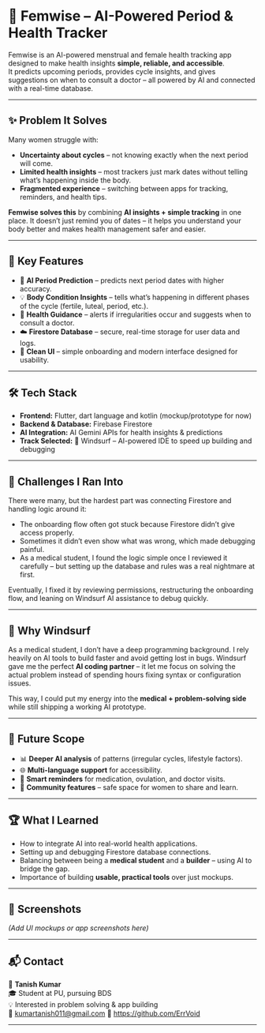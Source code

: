 
# 🌸 Femwise – AI-Powered Period & Health Tracker  

Femwise is an AI-powered menstrual and female health tracking app designed to make health insights **simple, reliable, and accessible**.  
It predicts upcoming periods, provides cycle insights, and gives suggestions on when to consult a doctor – all powered by AI and connected with a real-time database.  

---

## ✨ Problem It Solves  

Many women struggle with:  
- **Uncertainty about cycles** – not knowing exactly when the next period will come.  
- **Limited health insights** – most trackers just mark dates without telling what’s happening inside the body.  
- **Fragmented experience** – switching between apps for tracking, reminders, and health tips.  

**Femwise solves this** by combining **AI insights + simple tracking** in one place. It doesn’t just remind you of dates – it helps you understand your body better and makes health management safer and easier.  

---

## 🔑 Key Features  

- 📅 **AI Period Prediction** – predicts next period dates with higher accuracy.  
- 💡 **Body Condition Insights** – tells what’s happening in different phases of the cycle (fertile, luteal, period, etc.).  
- 🏥 **Health Guidance** – alerts if irregularities occur and suggests when to consult a doctor.  
- ☁️ **Firestore Database** – secure, real-time storage for user data and logs.  
- 🎨 **Clean UI** – simple onboarding and modern interface designed for usability.  

---

## 🛠️ Tech Stack  

- **Frontend:** Flutter, dart language and kotlin (mockup/prototype for now)  
- **Backend & Database:** Firebase Firestore  
- **AI Integration:** AI Gemini APIs for health insights & predictions  
- **Track Selected:** 🚀 Windsurf – AI-powered IDE to speed up building and debugging  

---

## 🧩 Challenges I Ran Into  

There were many, but the hardest part was connecting Firestore and handling logic around it:  
- The onboarding flow often got stuck because Firestore didn’t give access properly.  
- Sometimes it didn’t even show what was wrong, which made debugging painful.  
- As a medical student, I found the logic simple once I reviewed it carefully – but setting up the database and rules was a real nightmare at first.  

Eventually, I fixed it by reviewing permissions, restructuring the onboarding flow, and leaning on Windsurf AI assistance to debug quickly.  

---

## 🚀 Why Windsurf

As a medical student, I don’t have a deep programming background. I rely heavily on AI tools to build faster and avoid getting lost in bugs. Windsurf gave me the perfect **AI coding partner** – it let me focus on solving the actual problem instead of spending hours fixing syntax or configuration issues.  

This way, I could put my energy into the **medical + problem-solving side** while still shipping a working AI prototype.  

---

## 📌 Future Scope  

- 📊 **Deeper AI analysis** of patterns (irregular cycles, lifestyle factors).  
- 🌐 **Multi-language support** for accessibility.  
- 🔔 **Smart reminders** for medication, ovulation, and doctor visits.  
- 🤝 **Community features** – safe space for women to share and learn.  

---

## 🏆 What I Learned  

- How to integrate AI into real-world health applications.  
- Setting up and debugging Firestore database connections.  
- Balancing between being a **medical student** and a **builder** – using AI to bridge the gap.  
- Importance of building **usable, practical tools** over just mockups.  

---

## 📸 Screenshots  

*(Add UI mockups or app screenshots here)*  

---

## 📬 Contact  

👤 **Tanish Kumar**  
🎓 Student at PU, pursuing BDS  
💡 Interested in problem solving & app building  
📧 kumartanish011@gmail.com 
🔗 https://github.com/ErrVoid

---

